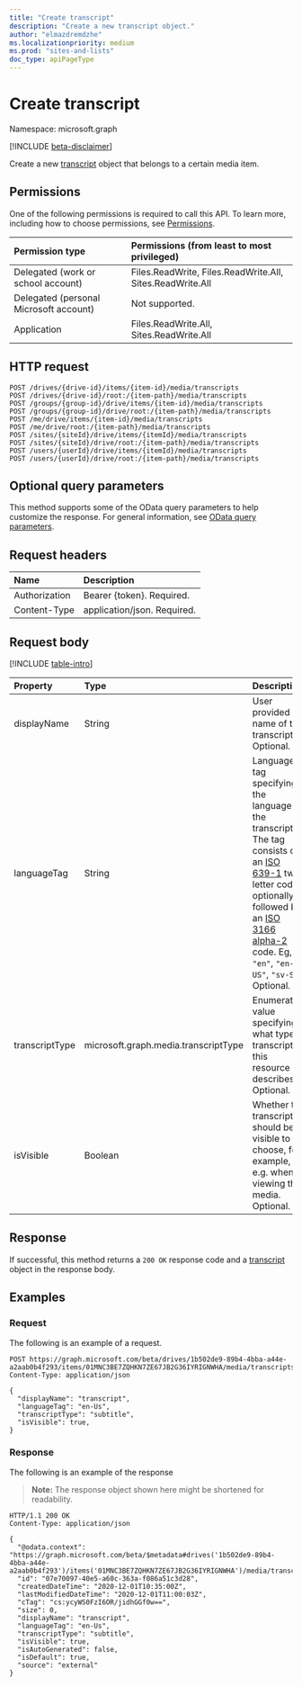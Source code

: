 ```yaml
---
title: "Create transcript"
description: "Create a new transcript object."
author: "elmazdremdzhe"
ms.localizationpriority: medium
ms.prod: "sites-and-lists"
doc_type: apiPageType
---
```


# Create transcript
Namespace: microsoft.graph

[!INCLUDE [beta-disclaimer](../../includes/beta-disclaimer.md)]

Create a new [transcript](../resources/transcript.md) object that belongs to a certain media item. 

## Permissions
One of the following permissions is required to call this API. To learn more, including how to choose permissions, see [Permissions](/graph/permissions-reference).

|Permission type|Permissions (from least to most privileged)|
|:---|:---|
|Delegated (work or school account)|Files.ReadWrite, Files.ReadWrite.All, Sites.ReadWrite.All|
|Delegated (personal Microsoft account) | Not supported.    |
|Application|Files.ReadWrite.All, Sites.ReadWrite.All|

## HTTP request

<!-- {
  "blockType": "ignored"
}
-->
``` http
POST /drives/{drive-id}/items/{item-id}/media/transcripts
POST /drives/{drive-id}/root:/{item-path}/media/transcripts
POST /groups/{group-id}/drive/items/{item-id}/media/transcripts
POST /groups/{group-id}/drive/root:/{item-path}/media/transcripts
POST /me/drive/items/{item-id}/media/transcripts
POST /me/drive/root:/{item-path}/media/transcripts
POST /sites/{siteId}/drive/items/{itemId}/media/transcripts
POST /sites/{siteId}/drive/root:/{item-path}/media/transcripts
POST /users/{userId}/drive/items/{itemId}/media/transcripts
POST /users/{userId}/drive/root:/{item-path}/media/transcripts
```

## Optional query parameters
This method supports some of the OData query parameters to help customize the response. For general information, see [OData query parameters](/graph/query-parameters).

## Request headers
|Name|Description|
|:---|:---|
|Authorization|Bearer {token}. Required.|
|Content-Type|application/json. Required.|

## Request body
[!INCLUDE [table-intro](../../includes/update-property-table-intro.md)]

|Property|Type|Description|
|:---|:---|:---|
|displayName|String|User provided name of the transcript. Optional.|
|languageTag|String|Language tag specifying the language of the transcript. The tag consists of an [ISO 639-1] two letter code, optionally followed by an [ISO 3166 alpha-2] code. Eg, `"en"`, `"en-US"`, `"sv-SE"`. Optional.|
|transcriptType|microsoft.graph.media.transcriptType|Enumeration value specifying what type of transcript this resource describes. Optional.|
|isVisible|Boolean|Whether the transcript should be visible to choose, for example, e.g. when viewing the media. Optional.|

[iso 639-1]: https://www.iso.org/iso-639-language-codes.html
[iso 3166 alpha-2]: https://www.iso.org/iso-3166-country-codes.html

## Response

If successful, this method returns a `200 OK` response code and a [transcript](../resources/transcript.md) object in the response body.

## Examples

### Request
The following is an example of a request.
<!-- {
  "blockType": "request",
  "name": "create_transcript"
}
-->
``` http
POST https://graph.microsoft.com/beta/drives/1b502de9-89b4-4bba-a44e-a2aab0b4f293/items/01MNC3BE7ZQHKN7ZE67JB2G36IYRIGNWHA/media/transcripts
Content-Type: application/json

{
  "displayName": "transcript",
  "languageTag": "en-Us",
  "transcriptType": "subtitle",
  "isVisible": true,
}
```

### Response
The following is an example of the response
>**Note:** The response object shown here might be shortened for readability.
<!-- {
  "blockType": "response",
  "truncated": true
}
-->
``` http
HTTP/1.1 200 OK
Content-Type: application/json

{
  "@odata.context": "https://graph.microsoft.com/beta/$metadata#drives('1b502de9-89b4-4bba-a44e-a2aab0b4f293')/items('01MNC3BE7ZQHKN7ZE67JB2G36IYRIGNWHA')/media/transcripts/$entity",
  "id": "07e70097-40e5-a60c-363a-f086a51c3d28",
  "createdDateTime": "2020-12-01T10:35:00Z",
  "lastModifiedDateTime": "2020-12-01T11:00:03Z",
  "cTag": "cs:ycyWS0FzI6OR/jidhGGf0w==",
  "size": 0,
  "displayName": "transcript",
  "languageTag": "en-Us",
  "transcriptType": "subtitle",
  "isVisible": true,
  "isAutoGenerated": false,
  "isDefault": true,
  "source": "external"
}
```

